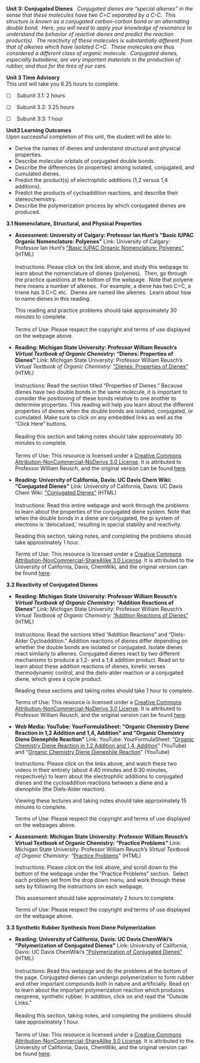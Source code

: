 **Unit 3: Conjugated Dienes** <span id="3"></span> 
*Conjugated dienes are “special alkenes” in the sense that these
molecules have two C=C separated by a C-C.  This structure is known as a
conjugated carbon-carbon bond or an alternating double bond.  Here, you
will need to apply your knowledge of resonance to understand the
behavior of reactive dienes and predict the reaction product(s).  The
reactivity of these molecules is substantially different from that of
alkenes which have isolated C=C.  These molecules are thus considered a
different class of organic molecule.  Conjugated dienes, especially
butadiene, are very important materials in the production of rubber, and
thus for the tires of our cars.*

**Unit 3 Time Advisory**  
This unit will take you 6.25 hours to complete.  
  
 ☐    Subunit 3.1: 2 hours  
  
 ☐    Subunit 3.2: 3.25 hours  
  
 ☐    Subunit 3:3: 1 hour

**Unit3 Learning Outcomes**  
Upon successful completion of this unit, the student will be able to:  
-   Derive the names of dienes and understand structural and physical
    properties.  
-   Describe molecular orbitals of conjugated double bonds.
-   Describe the differences (in properties) among isolated, conjugated,
    and cumulated dienes.
-   Predict the product(s) of electrophilic additions (1,2 versus 1,4
    additions).
-   Predict the products of cycloaddition reactions, and describe their
    stereochemistry.
-   Describe the polymerization process by which conjugated dienes are
    produced.

**3.1 Nomenclature, Structural, and Physical Properties** <span
id="3.1"></span> 
-   **Assessment: University of Calgary: Professor Ian Hunt’s "Basic
    IUPAC Organic Nomenclature: Polyenes"**
    Link: University of Calgary: Professor Ian Hunt’s ["Basic IUPAC
    Organic Nomenclature:
    Polyenes"](http://www.chem.ucalgary.ca/courses/351/ION-v02/alkenes/alkenes-04.html)
    (HTML)  
        
     Instructions: Please click on the link above, and study this
    webpage to learn about the nomenclature of dienes (polyenes).  Then,
    go through the practice questions at the bottom of the webpage. 
    Note that polyene here means a number of alkenes.  For example, a
    diene has two C=C, a triene has 3 C=C etc.  Dienes are named like
    alkenes.  Learn about how to name dienes in this reading.  
      
     This reading and practice problems should take approximately 30
    minutes to complete.  
        
     Terms of Use: Please respect the copyright and terms of use
    displayed on the webpage above. 

-   **Reading: Michigan State University: Professor William Reusch’s
    *Virtual Textbook of Organic Chemistry*: “Dienes: Properties of
    Dienes”**
    Link: Michigan State University: Professor William Reusch’s *Virtual
    Textbook of Organic Chemistry:* ["Dienes: Properties of
    Dienes”](http://resources.saylor.org/CHEM/CHEM104/CHEM104-3.1-DienesPropertiesOfDienes-CCBYNCND_files/CHEM104-3.1-DienesPropertiesOfDienes-CCBYNCND.htm)
    (HTML)  
        
     Instructions: Read the section titled “Properties of Dienes.”
    Because dienes have two double bonds in the same molecule, it is
    important to consider the positioning of these bonds relative to one
    another to determine properties. This reading will help you learn
    about the different properties of dienes when the double bonds are
    isolated, conjugated, or cumulated. Make sure to click on any
    embedded links as well as the “Click Here” buttons.  
        
     Reading this section and taking notes should take approximately 30
    minutes to complete.  
        
     Terms of Use: This resource is licensed under a [Creative Commons
    Attribution-NonCommercial-NoDerivs 3.0
    License](http://creativecommons.org/licenses/by-nc-nd/3.0/). It is
    attributed to Professor WIlliam Reusch, and the original version can
    be found
    [here](http://www2.chemistry.msu.edu/faculty/reusch/VirtTxtJml/addene2.htm#dien1).

-   **Reading: University of California, Davis: UC Davis Chem Wiki:
    "Conjugated Dienes"**
    Link: University of California, Davis: UC Davis Chem Wiki:
    ["Conjugated
    Dienes”](http://resources.saylor.org/CHEM/CHEM104/CHEM104-3.1-ConjugatedDienes-CCBYNCSA_files/CHEM104-3.1-ConjugatedDienes-CCBYNCSA.htm)
    (HTML)  
        
     Instructions: Read this entire webpage and work through the
    problems to learn about the properties of the conjugated diene
    system. Note that when the double bonds in a diene are conjugated,
    the pi system of electrons is ‘delocalized,’ resulting in special
    stability and reactivity.    
      
     Reading this section, taking notes, and completing the problems
    should take approximately 1 hour.  
      
     Terms of Use: This resource is licensed under a [Creative Commons
    Attribution-NonCommercial-ShareAlike 3.0
    License](http://creativecommons.org/licenses/by-nc-sa/3.0/). It is
    attributed to the University of California, Davis, ChemWiki, and the
    original version can be found
    [here](http://chemwiki.ucdavis.edu/Organic_Chemistry/Conjugation/Conjugated_Dienes?highlight=dienes).

**3.2 Reactivity of Conjugated Dienes** <span id="3.2"></span> 
-   **Reading: Michigan State University: Professor William Reusch’s
    *Virtual Textbook of Organic Chemistry*: “Addition Reactions of
    Dienes”**
    Link: Michigan State University: Professor William Reusch’s *Virtual
    Textbook of Organic Chemistry:* [“Addition Reactions of
    Dienes”](http://resources.saylor.org/CHEM/CHEM104/CHEM104-3.2-AdditionReactionsOfDienes-CCBYNCND_files/CHEM104-3.2-AdditionReactionsOfDienes-CCBYNCND.htm#dien2)
    (HTML)  
        
     Instructions: Read the sections titled “Addition Reactions” and
    “Diels-Alder Cycloaddition.” Addition reactions of dienes differ
    depending on whether the double bonds are isolated or conjugated.
    Isolate dienes react similarly to alkenes. Conjugated dienes react
    by two different mechanisms to produce a 1,2- and a 1,4 addition
    product. Read on to learn about these addition reactions of dienes,
    kinetic verses thermodynamic control, and the diels-alder reaction
    or a conjugated diene, which gives a cycle product.  
      
     Reading these sections and taking notes should take 1 hour to
    complete.  
      
     Terms of Use: This resource is licensed under a [Creative Commons
    Attribution-NonCommercial-NoDerivs 3.0
    License](http://creativecommons.org/licenses/by-nc-nd/3.0/). It is
    attributed to Professor William Reusch, and the original version can
    be found
    [here](http://www2.chemistry.msu.edu/faculty/reusch/VirtTxtJml/addene2.htm#dien2).

-   **Web Media: YouTube: YourFormulaSheet: "Organic Chemistry Diene
    Reaction in 1,2 Addition and 1,4, Addition" and "Organic Chemistry
    Diene Dienephile Reaction"**
    Link: YouTube: YourFormulaSheet: "[Organic Chemistry Diene Reaction
    in 1,2 Addition and 1,4,
    Addition](http://www.youtube.com/watch?v=Fynl1X6Cppg)" (YouTube) and
    "[Organic Chemistry Diene Dienephile
    Reaction](http://www.youtube.com/watch?v=iAtf_7sL1dQ)" (YouTube)  
      
     Instructions: Please click on the links above, and watch these two
    videos in their entirety (about 4:40 minutes and 6:30 minutes,
    respectively) to learn about the electrophilic additions to
    conjugated dienes and the cycloaddition reactions between a diene
    and a dienophile (the Diels-Alder reaction).   
      
     Viewing these lectures and taking notes should take approximately
    15 minutes to complete.  
      
     Terms of Use: Please respect the copyright and terms of use
    displayed on the webpages above. 

-   **Assessment: Michigan State University: Professor William Reusch’s
    Virtual Textbook of Organic Chemistry: “Practice Problems”**
    Link: Michigan State University: Professor William Reusch’s *Virtual
    Textbook of Organic Chemistry: “*[Practice
    Problems](http://www2.chemistry.msu.edu/faculty/reusch/VirtTxtJml/addene2.htm#dien4)"
    (HTML)  
      
     Instructions: Please click on the link above, and scroll down to
    the bottom of the webpage under the “Practice Problems” section. 
    Select each problem set from the drop down menu, and work through
    these sets by following the instructions on each webpage.  
      
     This assessment should take approximately 2 hours to complete.  
      
     Terms of Use: Please respect the copyright and terms of use
    displayed on the webpage above. 

**3.3 Synthetic Rubber Synthesis from Diene Polymerization** <span
id="3.3"></span> 
-   **Reading: University of California, Davis: UC Davis ChemWiki’s
    "Polymerization of Conjugated Dienes"**
    Link: University of California, Davis: UC Davis ChemWiki’s
    ["Polymerization of Conjugated
    Dienes"](http://resources.saylor.org/CHEM/CHEM104/CHEM104-3.3-PolymerizationOfConjugatedDienes-CCBYNCSA_files/CHEM104-3.3-PolymerizationOfConjugatedDienes-CCBYNCSA.htm)
    (HTML)  
        
     Instructions: Read this webpage and do the problems at the bottom
    of the page. Conjugated dienes can undergo polymerization to form
    rubber and other important compounds both in nature and
    artificially. Read on to learn about the important polymerization
    reaction which produces neoprene, synthetic rubber. In addition,
    click on and read the “Outside Links.”  
        
     Reading this section, taking notes, and completing the problems
    should take approximately 1 hour.  
        
     Terms of Use: This resource is licensed under a [Creative Commons
    Attribution-NonCommercial-ShareAlike 3.0
    License](http://creativecommons.org/licenses/by-nc-sa/3.0/). It is
    attributed to the University of California, Davis, ChemWiki, and the
    original version can be found
    [here](http://chemwiki.ucdavis.edu/Organic_Chemistry/Conjugation/Polymerization_of_Conjugated_Dienes?highlight=dienes).


